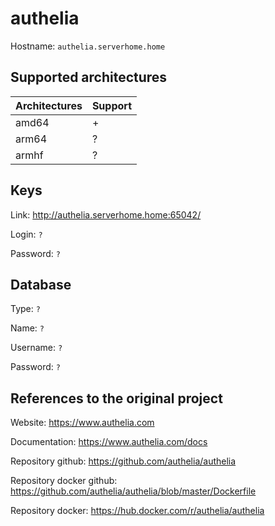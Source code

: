 # authelia

Hostname: `authelia.serverhome.home`

## Supported architectures

| Architectures | Support |
| :------------ | :------ |
| amd64         | +       |
| arm64         | ?       |
| armhf         | ?       |

## Keys

Link: http://authelia.serverhome.home:65042/

Login: `?`

Password: `?`

## Database

Type: `?`

Name: `?`

Username: `?`

Password: `?`

## References to the original project

Website: https://www.authelia.com

Documentation: https://www.authelia.com/docs

Repository github: https://github.com/authelia/authelia

Repository docker github: https://github.com/authelia/authelia/blob/master/Dockerfile

Repository docker: https://hub.docker.com/r/authelia/authelia